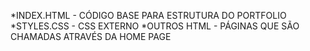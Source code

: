 *INDEX.HTML - CÓDIGO BASE PARA ESTRUTURA DO PORTFOLIO
*STYLES.CSS - CSS EXTERNO
*OUTROS HTML - PÁGINAS QUE SÃO CHAMADAS ATRAVÉS DA HOME PAGE
